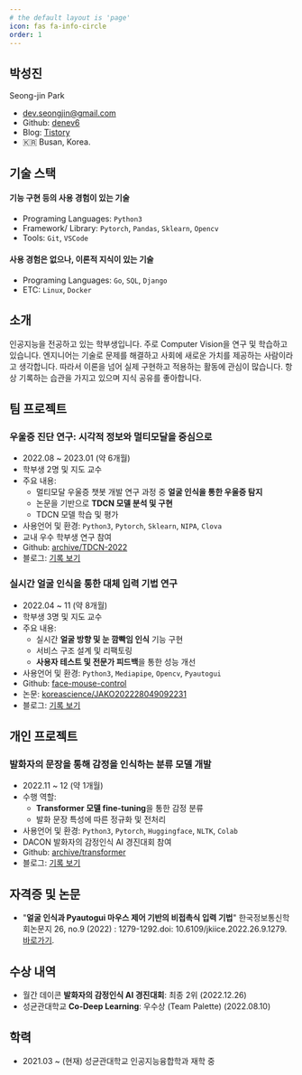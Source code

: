 ```yaml
---
# the default layout is 'page'
icon: fas fa-info-circle
order: 1
---
```


## 박성진

Seong-jin Park

- dev.seongjin@gmail.com
- Github: [denev6](https://github.com/denev6)
- Blog: [Tistory](https://denev6.tistory.com/)
- 🇰🇷 Busan, Korea.

## 기술 스택

#### 기능 구현 등의 사용 경험이 있는 기술

- Programing Languages: `Python3`
- Framework/ Library: `Pytorch`, `Pandas`, `Sklearn`, `Opencv`
- Tools: `Git`, `VSCode`

#### 사용 경험은 없으나, 이론적 지식이 있는 기술

- Programing Languages: `Go`, `SQL`, `Django`
- ETC: `Linux`, `Docker`

## 소개

인공지능을 전공하고 있는 학부생입니다. 주로  Computer Vision을 연구 및 학습하고 있습니다. 엔지니어는 기술로 문제를 해결하고 사회에 새로운 가치를 제공하는 사람이라고 생각합니다. 따라서 이론을 넘어 실제 구현하고 적용하는 활동에 관심이 많습니다. 항상 기록하는 습관을 가지고 있으며 지식 공유를 좋아합니다.

## 팀 프로젝트

### 우울증 진단 연구: 시각적 정보와 멀티모달을 중심으로

- 2022.08 ~ 2023.01 (약 6개월)
- 학부생 2명 및 지도 교수
- 주요 내용: 
    - 멀티모달 우울증 챗봇 개발 연구 과정 중 **얼굴 인식을 통한 우울증 탐지**
    - 논문을 기반으로 **TDCN 모델 분석 및 구현**
    - TDCN 모델 학습 및 평가
- 사용언어 및 환경: `Python3`, `Pytorch`, `Sklearn`, `NIPA`, `Clova`
- 교내 우수 학부생 연구 참여
- Github: [archive/TDCN-2022](https://github.com/denev6/archive/tree/main/TDCN-2022)
- 블로그: [기록 보기](/projects/2023/02/06/multimodal-depression.html)

### 실시간 얼굴 인식을 통한 대체 입력 기법 연구

- 2022.04 ~ 11 (약 8개월)
- 학부생 3명 및 지도 교수
- 주요 내용: 
    - 실시간 **얼굴 방향 및 눈 깜빡임 인식** 기능 구현
    - 서비스 구조 설계 및 리팩토링
    - **사용자 테스트 및 전문가 피드백**을 통한 성능 개선
- 사용언어 및 환경: `Python3`, `Mediapipe`, `Opencv`, `Pyautogui`
- Github: [face-mouse-control](https://github.com/denev6/face-mouse-control)
- 논문: [koreascience/JAKO202228049092231](http://koreascience.or.kr/article/JAKO202228049092231.page)
- 블로그: [기록 보기](/projects/2022/10/07/face-mouse-control.html)

## 개인 프로젝트

### 발화자의 문장을 통해 감정을 인식하는 분류 모델 개발

- 2022.11 ~ 12 (약 1개월)
- 수행 역할:
    - **Transformer 모델 fine-tuning**을 통한 감정 분류
    - 발화 문장 특성에 따른 정규화 및 전처리
- 사용언어 및 환경: `Python3`, `Pytorch`, `Huggingface`, `NLTK`, `Colab`
- DACON 발화자의 감정인식 AI 경진대회 참여
- Github: [archive/transformer](https://github.com/denev6/archive/tree/main/transformer)
- 블로그: [기록 보기](/projects/2022/12/17/dacon.html)

## 자격증 및 논문

- "**얼굴 인식과 Pyautogui 마우스 제어 기반의 비접촉식 입력 기법**" 한국정보통신학회논문지 26, no.9 (2022) : 1279-1292.doi: 10.6109/jkiice.2022.26.9.1279. [바로가기](http://koreascience.or.kr/article/JAKO202228049092231.page).

## 수상 내역

- 월간 데이콘 **발화자의 감정인식 AI 경진대회**: 최종 2위 (2022.12.26)
- 성균관대학교 **Co-Deep Learning**: 우수상 (Team Palette) (2022.08.10)

## 학력

- 2021.03 ~ (현재) 성균관대학교 인공지능융합학과 재학 중
